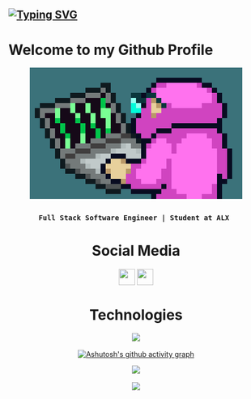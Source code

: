 ## <a href="https://git.io/typing-svg"><img src="https://readme-typing-svg.demolab.com?font=cairo&pause=1000&random=false&width=435&lines=I+have+many+names 😎;Yousef+Farouk+Salem;Yousef+Farouk+Abodawoud;Abodawoud;Dod" alt="Typing SVG" /></a>

# Welcome to my Github Profile

<center><img src="./giphy.gif"/>

### `Full Stack Software Engineer | Student at ALX `
<center/>


# Social Media
<a href="https://www.linkedin.com/in/abodawoud/" target="_blank" rel="noreferrer"><img src="https://raw.githubusercontent.com/danielcranney/readme-generator/main/public/icons/socials/linkedin.svg" width="32" height="32" /></a>
<a href="https://twitter.com/Abodaawoud" target="_blank" rel="noreferrer"><img src="https://raw.githubusercontent.com/danielcranney/readme-generator/main/public/icons/socials/twitter.svg" width="32" height="32" /></a>


# Technologies
<p align="center">
    <a href="https://skillicons.dev">
        <img src="https://skillicons.dev/icons?i=js,html,css,bootstrap,angular,jquery,figma,python,bots,flask,mysql,nginx,vscode,c,bash,linux,vim,git,github&perline=5" />
    </a>
</p>

[![Ashutosh's github activity graph](https://github-readme-activity-graph.vercel.app/graph?username=Abodawoud&bg_color=0d1117&color=708090&line=139ae1&point=ffffff&area=true&hide_border=true)](https://github.com/Abodawoud/github-readme-activity-graph)

<div width="100%" align="center">
  <img  src="http://github-profile-summary-cards.vercel.app/api/cards/profile-details?username=Abodawoud&theme=transparent"/>
</div>


![](http://github-profile-summary-cards.vercel.app/api/cards/repos-per-language?username=Abodawoud&theme=github)

